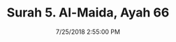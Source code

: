 ---
title       : "Surah 5. Al-Maida, Ayah 66"
date        : 7/25/2018 2:55:00 PM
draft       : false
type        : "quran"
layout      : "compare"
BookCode    : "CMP"
SurahNumber : "5"
AyahNumber  : "66"
TotalAyah   : "120"
---